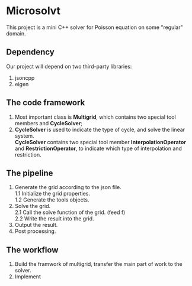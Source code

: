 # Microsolvt
This project is a mini C++ solver for Poisson equation on some "regular" domain.

## Dependency
Our project will depend on two third-party libraries:
1. jsoncpp
2. eigen


## The code framework
1. Most important class is **Multigrid<int>**, which contains two special tool members and **CycleSolver<int>**;
2. **CycleSolver<int>** is used to indicate the type of cycle, and solve the linear system.\
   **CycleSolver<int>** contains two special tool member **InterpolationOperator<int>** and **RestrictionOperator**, to indicate which type of interpolation and restriction.
  
## The pipeline
1. Generate the grid according to the json file.\
    1.1 Initialize the grid properties.\
    1.2 Generate the tools objects.
2. Solve the grid.\
    2.1 Call the solve function of the grid. (feed f)\
    2.2 Write the result into the grid.
3. Output the result.          
4. Post processing.

## The workflow
1. Build the framwork of multigrid, transfer the main part of work to the solver.
2. Implement

